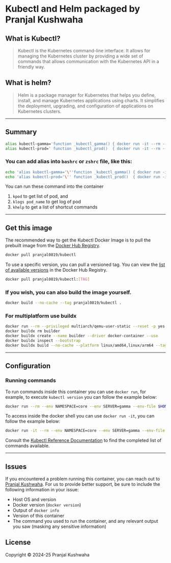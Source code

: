 # Kubectl and Helm packaged by Pranjal Kushwaha

## What is Kubectl?

> Kubectl is the Kubernetes command-line interface. It allows for managing the Kubernetes cluster by providing a wide
> set of commands that allows communication with the Kubernetes API in a friendly way.

## What is helm?

> Helm is a package manager for Kubernetes that helps you define, install, and manage Kubernetes applications using
> charts. It simplifies the deployment, upgrading, and configuration of applications on Kubernetes clusters.

---

## Summary

```bash
alias kubectl-gamma='function _kubectl_gamma() { docker run -it --rm --env NAMESPACE="${1:-core}" --env SERVER=gamma --env-file $HOME/.keys/aws_credential_gamma --volume $HOME/.keys/kube_config_gamma:/home/kubectl/.kube/config pranjal0819/kubectl; }; _kubectl_gamma'
alias kubectl-prod=' function _kubectl_prod()  { docker run -it --rm --env NAMESPACE="${1:-core}" --env SERVER=prod  --env-file $HOME/.keys/aws_credential_prod  --volume $HOME/.keys/kube_config_prod:/home/kubectl/.kube/config  pranjal0819/kubectl; }; _kubectl_prod'
```

### You can add alias into `bashrc` or `zshrc` file, like this:

```bash
echo 'alias kubectl-gamma='\''function _kubectl_gamma() { docker run -it --rm --env NAMESPACE="${1:-core}" --env SERVER=gamma --env-file $HOME/.keys/aws_credential_gamma --volume $HOME/.keys/kube_config_gamma:/home/kubectl/.kube/config pranjal0819/kubectl; }; _kubectl_gamma'\''' >> ~/.zshrc
echo 'alias kubectl-prod='\'' function _kubectl_prod()  { docker run -it --rm --env NAMESPACE="${1:-core}" --env SERVER=prod  --env-file $HOME/.keys/aws_credential_prod  --volume $HOME/.keys/kube_config_prod:/home/kubectl/.kube/config  pranjal0819/kubectl; }; _kubectl_prod'\'''  >> ~/.zshrc
```

You can run these command into the container

1. `kpod` to get list of pod, and
2. `klogs pod_name` to get log of pod
3. `khelp` to get a list of shortcut commands

---

## Get this image

The recommended way to get the Kubectl Docker Image is to pull the prebuilt image from
the [Docker Hub Registry](https://hub.docker.com/repository/docker/pranjal0819/kubectl).

```bash
docker pull pranjal0819/kubectl
```

To use a specific version, you can pull a versioned tag. You can view
the [list of available versions](https://hub.docker.com/repository/docker/pranjal0819/kubectl/tags) in the Docker Hub
Registry.

```bash
docker pull pranjal0819/kubectl:[TAG]
```

### If you wish, you can also build the image yourself.

```bash
docker build --no-cache --tag pranjal0819/kubectl .
```

### For multiplatform use buildx

```bash
docker run --rm --privileged multiarch/qemu-user-static --reset -p yes
docker buildx rm builder
docker buildx create --name builder --driver docker-container --use
docker buildx inspect --bootstrap
docker buildx build --no-cache --platform linux/amd64,linux/arm64 --tag pranjal0819/kubectl . --load
```

---

## Configuration

### Running commands

To run commands inside this container you can use `docker run`, for example, to execute `kubectl version` you can follow
the example below:

```bash
docker run --rm --env NAMESPACE=core --env SERVER=gamma --env-file $HOME/.keys/aws_credential --volume $HOME/.keys/kube_config:/home/kubectl/.kube/config pranjal0819/kubectl kubectl
```

To access inside the docker shell you can use `docker run -it`, you can follow the example below:

```bash
docker run -it --rm --env NAMESPACE=core --env SERVER=gamma --env-file $HOME/.keys/aws_credential --volume $HOME/.keys/kube_config:/home/kubectl/.kube/config pranjal0819/kubectl
```

Consult the [Kubectl Reference Documentation](https://kubernetes.io/docs/reference/generated/kubectl/kubectl-commands)
to find the completed list of commands available.

---

## Issues

If you encountered a problem running this container, you can reach out
to [Pranjal Kushwaha](mailto:pranjal0819@gmail.com).
For us to provide better support, be sure to include the following information in your issue:

- Host OS and version
- Docker version (`docker version`)
- Output of `docker info`
- Version of this container
- The command you used to run the container, and any relevant output you saw (masking any sensitive information)

## License

Copyright &copy; 2024-25 Pranjal Kushwaha
